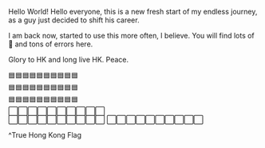 Hello World!
Hello everyone, this is a new fresh start of my endless journey, as a guy just decided to shift his career.

I am back now, started to use this more often, I believe.
You will find lots of 💩 and tons of errors here.

Glory to HK and long live HK. Peace.

🟦🟦🟦🟦🟦🟦🟦🟦🟦🟦  
🟦🟦🟦🟦🟦🟦🟦🟦🟦🟦  
🟦🟦🟦🟦🟦🟦🟦🟦🟦🟦  
⬜⬜⬜⬜⬜⬜⬜⬜⬜⬜  
⬜⬜⬜⬜⬜⬜⬜⬜⬜⬜
⬜⬜⬜⬜⬜⬜⬜⬜⬜⬜

^True Hong Kong Flag
